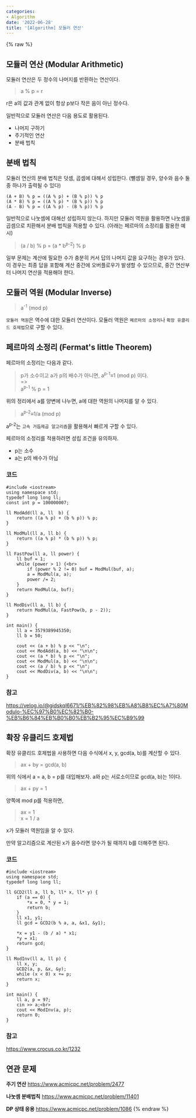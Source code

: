 ```yaml
---
categories:
- Algorithm
date: '2022-06-28'
title: '[Algorithm] 모듈러 연산'
---
```


{% raw %}
## 모듈러 연산 (Modular Arithmetic)
모듈러 연산은 두 정수의 나머지를 반환하는 연산이다.
> a % p = r<br>

r은 a의 값과 관계 없이 항상 p보다 작은 음이 아닌 정수다.

일반적으로 모듈러 연산은 다음 용도로 활용된다.
- 나머지 구하기
- 주기적인 연산
- 분배 법칙

## 분배 법칙
모듈러 연산의 분배 법칙은 덧셈, 곱셈에 대해서 성립한다. (뺄셈일 경우, 양수와 음수 둘 중 하나가 출력될 수 있다)
```
(A + B) % p = ((A % p) + (B % p)) % p
(A * B) % p = ((A % p) * (B % p)) % p
(A - B) % p = ((A % p) - (B % p)) % p
```
일반적으로 나눗셈에 대해선 성립하지 않는다. 하지만 모듈러 역원을 활용하면 나눗셈을 곱셈으로 치환해서 분배 법칙을 적용할 수 있다. (아래는 페르마의 소정리를 활용한 예시)
> (a / b) % p = (a * b<sup>p-2</sup>) % p<br>

일부 문제는 계산에 필요한 수가 충분히 커서 답의 나머지 값을 요구하는 경우가 있다. 이 경우는 최종 답을 포함해 계산 중간에 오버플로우가 발생할 수 있으므로, 중간 연산부터 나머지 연산을 적용해야 한다.

## 모듈러 역원 (Modular Inverse)
> a<sup>-1</sup> (mod  p)<br>

`모듈러 역원`은 역수에 대한 모듈러 연산이다. 모듈러 역원은 `페르마의 소정리`나 `확장 유클리드 호제법`으로 구할 수 있다.

## 페르마의 소정리 (Fermat's little Theorem)
페르마의 소정리는 다음과 같다.
> p가 소수이고 a가 p의 배수가 아니면, a<sup>p-1</sup>≡1 (mod  p) 이다.<br>
> =><br>
> a<sup>p-1</sup> % p = 1<br>

위의 정리에서 a를 양변에 나누면, a에 대한 역원의 나머지를 알 수 있다. 
> a<sup>p-2</sup>≡1/a (mod  p)<br>

a<sup>p-2</sup>는 `고속 거듭제곱 알고리즘`을 활용해서 빠르게 구할 수 있다.

페르마의 소정리를 적용하려면 성립 조건을 유의하자.
- p는 소수
- a는 p의 배수가 아님

###  코드
```
#include <iostream>
using namespace std;
typedef long long ll;
const int p = 100000007;

ll ModAdd(ll a, ll  b) {
	return ((a % p) + (b % p)) % p;
}

ll ModMul(ll a, ll b) {
	return ((a % p) * (b % p)) % p;
}

ll FastPow(ll a, ll power) {
	ll buf = 1;
	while (power > 1) {<br>
		if (power % 2 != 0) buf = ModMul(buf, a);
		a = ModMul(a, a);
		power /= 2;
	}
	return ModMul(a, buf);
}

ll ModDiv(ll a, ll b) {
	return ModMul(a, FastPow(b, p - 2));
}

int main() {
	ll a = 3579389945350;
	ll b = 50;

	cout << (a + b) % p << "\n";
	cout << ModAdd(a, b) << "\n\n";
	cout << (a * b) % p << "\n";
	cout << ModMul(a, b) << "\n\n";
	cout << (a / b) % p << "\n";
	cout << ModDiv(a, b) << "\n\n";
}
```

### 참고
https://velog.io/@gidskql6671/%EB%82%98%EB%A8%B8%EC%A7%80Modulo-%EC%97%B0%EC%82%B0-%EB%B6%84%EB%B0%B0%EB%B2%95%EC%B9%99

## 확장 유클리드 호제법
확장 유클리드 호제법을 사용하면 다음 수식에서 x, y, gcd(a, b)를 계산할 수 있다.
> ax + by = gcd(a, b)<br>

위의 식에서 a = a, b = p를 대입해보자. a와 p는 서로소이므로 gcd(a, b)는 1이다.
> ax + py = 1<br>

양쪽에 mod p를 적용하면,
> ax = 1<br>
> x = 1 / a<br>

x가 모듈러 역원임을 알 수 있다.

만약 알고리즘으로 계산된 x가 음수라면 양수가 될 때까지 b를 더해주면 된다.

### 코드
```
#include <iostream>
using namespace std;
typedef long long ll;

ll GCD2(ll a, ll b, ll* x, ll* y) {
	if (a == 0) {
		*x = 0, * y = 1;
		return b;
	}
	ll x1, y1;
	ll gcd = GCD2(b % a, a, &x1, &y1);

	*x = y1 - (b / a) * x1;
	*y = x1;
	return gcd;
}

ll ModInv(ll a, ll p) {
	ll x, y;
	GCD2(a, p, &x, &y);
	while (x < 0) x += p;
	return x;
}

int main() {
	ll a, p = 97;
	cin >> a;<br>
	cout << ModInv(a, p);
	return 0;
}
```

### 참고
https://www.crocus.co.kr/1232

## 연관 문제
**주기 연산**
https://www.acmicpc.net/problem/2477

**나눗셈 분배법칙**
https://www.acmicpc.net/problem/11401

**DP 상태 응용**
https://www.acmicpc.net/problem/1086
{% endraw %}